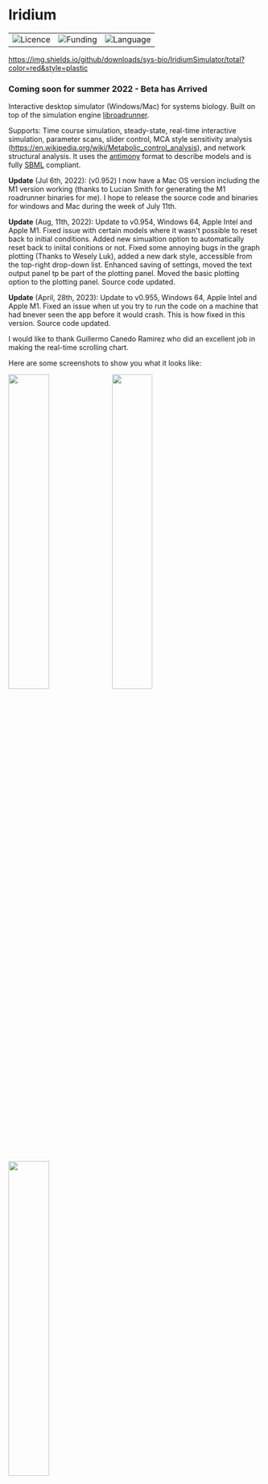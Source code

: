 # Iridium

 <table style="width:100%">
  <tr>
    <td><img alt="Licence", src="https://img.shields.io/badge/License-Apache%202.0-yellowgreen"></td>
    <td><img alt="Funding", src="https://img.shields.io/badge/Funding-NIH%20(GM123032)-blue"></td>
   <td><img alt="Language", src="https://img.shields.io/badge/Delphi-11-blue.svg"></td>
   </tr>
</table> 

https://img.shields.io/github/downloads/sys-bio/IridiumSimulator/total?color=red&style=plastic
    
### Coming soon for summer 2022 - Beta has Arrived
 
 
Interactive desktop simulator (Windows/Mac) for systems biology. Built on top of the simulation engine [libroadrunner](https://github.com/sys-bio/roadrunner).

Supports: Time course simulation, steady-state, real-time interactive simulation, parameter scans, slider control, MCA style sensitivity analysis (https://en.wikipedia.org/wiki/Metabolic_control_analysis), and network structural analysis. It uses the [antimony](https://github.com/sys-bio/antimony) format to describe models and is fully [SBML](https://github.com/sbmlteam/libsbml) compliant.

**Update** (Jul 6th, 2022): (v0.952) I now have a Mac OS version including the M1 version working (thanks to Lucian Smith for generating the M1 roadrunner binaries for me). I hope to release the source code and binaries for windows and Mac during the week of July 11th.

**Update** (Aug, 11th, 2022): Update to v0.954, Windows 64, Apple Intel and Apple M1. Fixed issue with certain models where it wasn't possible to reset back to initial conditions. Added new simualtion option to automatically reset back to iniital conitions or not. Fixed some annoying bugs in the graph plotting (Thanks to Wesely Luk), added a new dark style, accessible from the top-right drop-down list. Enhanced saving of settings, moved the text output panel tp be part of the plotting panel. Moved the basic plotting option to the plotting panel. Source code updated. 

**Update** (April, 28th, 2023): Update to v0.955, Windows 64, Apple Intel and Apple M1. Fixed an issue when ut you try to run the code on a machine that had bnever seen the app before it would crash. This is how fixed in this version. Source code updated. 

I would like to thank Guillermo Canedo Ramirez who did an excellent job in making the real-time scrolling chart.

Here are some screenshots to show you what it looks like:

<img src="/images/iridium1.png" width="40%"></img> <img src="/images/iridium3.png" width="40%"></img> <img src="/images/iridium2.png" width="40%"></img> 
